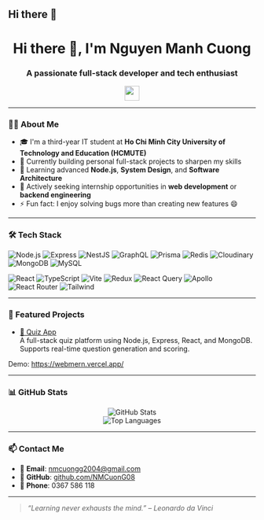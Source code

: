 ## Hi there 👋

<h1 align="center">Hi there 👋, I'm Nguyen Manh Cuong</h1>
<h3 align="center">A passionate full-stack developer and tech enthusiast</h3>

<p align="center">
  <img src="https://media.giphy.com/media/hvRJCLFzcasrR4ia7z/giphy.gif" width="30px"/>
</p>

---

### 👨‍💻 About Me

- 🎓 I'm a third-year IT student at **Ho Chi Minh City University of Technology and Education (HCMUTE)**
- 🔭 Currently building personal full-stack projects to sharpen my skills
- 🌱 Learning advanced **Node.js**, **System Design**, and **Software Architecture**
- 🤝 Actively seeking internship opportunities in **web development** or **backend engineering**
- ⚡ Fun fact: I enjoy solving bugs more than creating new features 😄

---

### 🛠️ Tech Stack




![Node.js](https://img.shields.io/badge/Node.js-339933?style=flat&logo=node.js&logoColor=white)
![Express](https://img.shields.io/badge/Express-000000?style=flat&logo=express&logoColor=white)
![NestJS](https://img.shields.io/badge/NestJS-E0234E?style=flat&logo=nestjs&logoColor=white) 
![GraphQL](https://img.shields.io/badge/GraphQL-E10098?style=flat&logo=graphql&logoColor=white) 
![Prisma](https://img.shields.io/badge/Prisma-2D3748?style=flat&logo=prisma&logoColor=white)
![Redis](https://img.shields.io/badge/Redis-DC382D?style=flat&logo=redis&logoColor=white) 
![Cloudinary](https://img.shields.io/badge/Cloudinary-3448C5?style=flat&logo=cloudinary&logoColor=white)
![MongoDB](https://img.shields.io/badge/MongoDB-47A248?style=flat&logo=mongodb&logoColor=white)
![MySQL](https://img.shields.io/badge/MySQL-4479A1?style=flat&logo=mysql&logoColor=white)


![React](https://img.shields.io/badge/React-61DAFB?style=flat&logo=react&logoColor=white)
![TypeScript](https://img.shields.io/badge/TypeScript-3178C6?style=flat&logo=typescript&logoColor=white) 
![Vite](https://img.shields.io/badge/Vite-646CFF?style=flat&logo=vite&logoColor=white) 
![Redux](https://img.shields.io/badge/Redux_Toolkit-764ABC?style=flat&logo=redux&logoColor=white) 
![React Query](https://img.shields.io/badge/React_Query-FF4154?style=flat&logo=reactquery&logoColor=white) 
![Apollo](https://img.shields.io/badge/Apollo_Client-311C87?style=flat&logo=apollo-graphql&logoColor=white)
![React Router](https://img.shields.io/badge/React_Router-CA4245?style=flat&logo=reactrouter&logoColor=white)
![Tailwind](https://img.shields.io/badge/Tailwind_CSS-06B6D4?style=flat&logo=tailwindcss&logoColor=white) 



---

### 🚀 Featured Projects

- [📌 Quiz App](https://github.com/NMCuonG08/WEBMERN)  
  A full-stack quiz platform using Node.js, Express, React, and MongoDB. Supports real-time question generation and scoring.

Demo: https://webmern.vercel.app/

---

### 📊 GitHub Stats

<p align="center">
  <img src="https://github-readme-stats.vercel.app/api?username=NMCuonG08&show_icons=true&theme=radical" alt="GitHub Stats" />
  <br/>
  <img src="https://github-readme-stats.vercel.app/api/top-langs/?username=NMCuonG08&layout=compact&theme=radical" alt="Top Languages" />
</p>

---

### 📫 Contact Me

- 📧 **Email**: nmcuongg2004@gmail.com  
- 🔗 **GitHub**: [github.com/NMCuonG08](https://github.com/NMCuonG08)  
- 📱 **Phone**: 0367 586 118

---

> _“Learning never exhausts the mind.” – Leonardo da Vinci_
